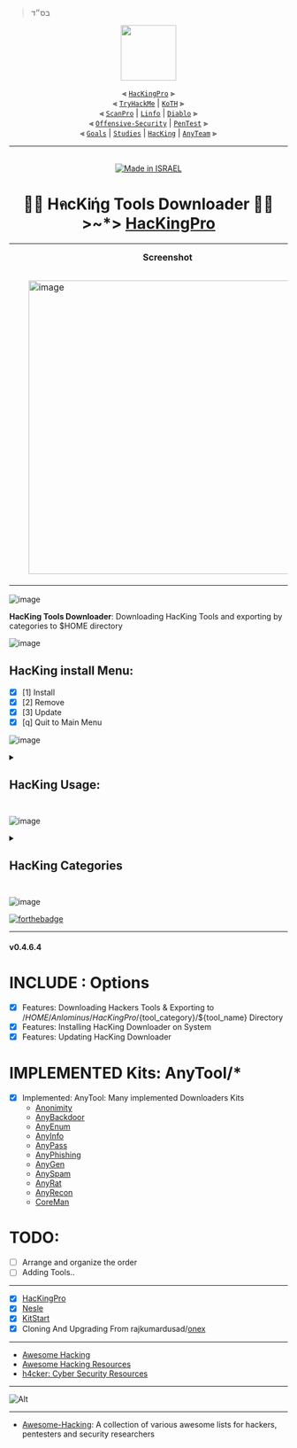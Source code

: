 > בס״ד
<div align="center">

<img align="center" width="100" src="https://user-images.githubusercontent.com/51442719/172729066-1293d382-4a31-4f03-8c23-ab0ea5f611a0.png">

⫷ [`HacKingPro`](https://github.com/Anlominus/HacKingPro) ⫸
<br>
⫷ [`TryHackMe`](https://github.com/Anlominus/TryHackMe) | [`KoTH`](https://github.com/Anlominus/TryHackMe/tree/main/King%20of%20the%20Hill/KoTH) ⫸ 
<br>
⫷ [`ScanPro`](https://github.com/Anlominus/ScanPro) | [`Linfo`](https://github.com/Anlominus/Linfo) | [`Diablo`](https://github.com/Anlominus/Diablo) ⫸ 
<br>
⫷ [`Offensive-Security`](https://github.com/Anlominus/Offensive-Security) | [`PenTest`](https://github.com/Anlominus/PenTest) ⫸
<br>
⫷ [`Goals`](https://github.com/Anlominus/Goals) | [`Studies`](https://github.com/Anlominus/Studies) | [`HacKing`](https://github.com/Anlominus/HacKing) | [`AnyTeam`](https://github.com/Anlominus/AnyTeam) ⫸
<br>

</div>

---

<div align="center">

  <a href=""><br><img title="Made in ISRAEL" src="https://img.shields.io/badge/MADE%20IN-ISRAEL-blue?style=for-the-badge"></a>

# 👨‍💻 HคcKᎥήg Tools Downloader 👨‍💻  >~*>  <a href="https://github.com/Anlominus/HacKingPro">HacKingPro</a> 


<table>
  <tr>
    <th>Screenshot</th>
    <th>Implemented Kits</th>
  </tr>
    <tr>
      <td>
        <ul>
          <img width="530" alt="image" src="https://user-images.githubusercontent.com/51442719/163238417-5ad83755-2c6c-42a2-bd2f-a27107f74740.png">
        </ul>
      </td>
      <td>
        <ul>
        <li><a href="https://github.com/Anlominus/PenTest">PenTest</a></li><br>
        <li><a href="https://github.com/Anlominus/HacKing/tree/main/AnyTool/Anonimity">Anonimity</a></li>
        <li><a href="https://github.com/Anlominus/HacKing/tree/main/AnyTool/AnyBackdoor">AnyBackdoor</a></li>
        <li><a href="https://github.com/Anlominus/HacKing/tree/main/AnyTool/AnyEnum#--enumeration-tools-downloader--">AnyEnum</a></li>
        <li><a href="https://github.com/Anlominus/HacKing/tree/main/AnyTool/AnyInfo">AnyInfo</a></li>
        <li><a href="https://github.com/Anlominus/HacKing/tree/main/AnyTool/AnyPass">AnyPass</a></li>
        <li><a href="https://github.com/Anlominus/HacKing/tree/main/AnyTool/AnyPhishing">AnyPhishing</a></li>
        <li><a href="https://github.com/Anlominus/HacKing/tree/main/AnyTool/AnyGen">AnyGen</a></li>
        <li><a href="https://github.com/Anlominus/HacKing/tree/main/AnyTool/AnySpam">AnySpam</a></li>
        <li><a href="https://github.com/Anlominus/HacKing/tree/main/AnyTool/AnyRat#--remote-administration-tool---downloader--">AnyRat</a></li>
        <li><a href="https://github.com/Anlominus/HacKing/tree/main/AnyTool/AnyRecon#--reconnaissance-tools-downloader--">AnyRecon</a></li>
        <li><a href="https://github.com/Anlominus/HacKing/tree/main/AnyTool/CoreMan">CoreMan</a></li>
        </ul>
      </td>
   </tr>
       </ul>
      </td>
  </tr>
    
</table>
</div>

![image](https://user-images.githubusercontent.com/51442719/149520330-b3bce735-5a57-481d-b122-fda4e2052cf8.png)

 **HacKing Tools Downloader**: Downloading HacKing Tools and exporting by categories to $HOME directory

![image](https://user-images.githubusercontent.com/51442719/149520330-b3bce735-5a57-481d-b122-fda4e2052cf8.png)


## HacKing install Menu:
- [x]  [1]  Install
- [x]  [2]  Remove
- [X]  [3]  Update
- [x]  [q]  Quit to Main Menu

![image](https://user-images.githubusercontent.com/51442719/149520330-b3bce735-5a57-481d-b122-fda4e2052cf8.png)


<details>
  <summary>
    <h2> HacKing Usage: <h2>
  </summary>

## How to use HacKing ?
-  [x] Starting Tool: `sh HacKing start`
-  [x] Installing specific tool: `sh HacKing install toolname`
-  [x] Remove HacKing from System: `sh HacKing remove`

HacKing is very simple and easy to use tool, its available in both CLI and manual mode.

### CLI Mode :
`HacKing -h` or `HacKing help` for help.

Options :
- `HacKing install [tool_name]` install any tool.
- `HacKing -i [tool_name]` install any tool.
- `HacKing search [tool_name]` search any tool.
- `HacKing -s [tool_name]` search any tool.
- `HacKing list` list all tools.
- `HacKing list -a` list all tools.
- `HacKing -l` list all tools.
- `HacKing -l -a` list all tools.
- `HacKing help` get help.
- `HacKing -h` get help.

### Menu Mode :

`HacKing start` to start HacKing menu mode.

Enter a Number for a specific output:
- (1) : To show all available tools and type the number of a tool which you want to install.
- (2) : To show tools category.
- (3) : If you want to update HacKing.
- (4) : If you want to know About Us.
- (5) : To exit the tool.

</details>

![image](https://user-images.githubusercontent.com/51442719/149520330-b3bce735-5a57-481d-b122-fda4e2052cf8.png)

<details>
  <summary>
    <h2> HacKing Categories <h2>
  </summary>

- [x] 1 Anonymity
- [x] 2 Information Gathering
- [x] 3 Vulnerability Scanner
- [x] 4 Web Application Hacking
- [x] 5 Database Assessment
- [x] 6 Password Hacking
- [x] 7 Wireless Testing
- [x] 8 Reverse Engineering
- [x] 9 Exploit Frameworks
- [x] 10 Sniffing & Spoofing
- [x] 11 Maintaining Access
- [x] 12 Digital Forensics
- [x] 13 Reporting
- [x] 14 Social Engineering
- [x] 15 Malware Analysis
- [x] 16 Covering Tracks
- [x] 17 Android
- [x] 18 Termux
- [x] 19 Programming Languages
- [x] 20 Automotive
- [x] 21 Web Servers
- [x] 22 Transfer Data
- [x] 23 Payloads
- [x] 24 System Tools
- [x] 25 LazyTools
- [x] 26 Spamming

</details>

![image](https://user-images.githubusercontent.com/51442719/149520330-b3bce735-5a57-481d-b122-fda4e2052cf8.png)


[![forthebadge](https://forthebadge.com/images/badges/built-with-love.svg)](https://forthebadge.com)

---

#### v0.4.6.4
# INCLUDE : Options
- [X] Features: Downloading Hackers Tools & Exporting to /$HOME/Anlominus/HacKingPro/${tool_category}/${tool_name} Directory
- [X] Features: Installing HacKing Downloader on System
- [X] Features: Updating HacKing Downloader

# IMPLEMENTED Kits: AnyTool/*
- [X] Implemented: AnyTool: Many implemented Downloaders Kits
  - [Anonimity]()
  - [AnyBackdoor]()
  - [AnyEnum]()
  - [AnyInfo]()
  - [AnyPass]()
  - [AnyPhishing]()
  - [AnyGen]()
  - [AnySpam]()
  - [AnyRat]()
  - [AnyRecon]()
  - [CoreMan]()

# TODO:
- [ ] Arrange and organize the order
- [ ] Adding Tools..

---
    
- [x] [HacKingPro](https://github.com/Anlominus/HacKingPro)
- [x] [Nesle](https://github.com/Anlominus/Nesle)
- [x] [KitStart](https://github.com/Anlominus/KitStart)
- [x] Cloning And Upgrading From rajkumardusad/[onex](https://github.com/rajkumardusad/onex)
  
---
    
- [Awesome Hacking](https://github.com/Hack-with-Github/Awesome-Hacking)
- [Awesome Hacking Resources](https://github.com/vitalysim/Awesome-Hacking-Resources)
- [h4cker: Cyber Security Resources](https://github.com/The-Art-of-Hacking/h4cker)

---
    
![Alt](https://repobeats.axiom.co/api/embed/c1f0e200ac5bbcf5817d521cd16da7ae1adeec5e.svg "Repobeats analytics image")

---
    
 - [Awesome-Hacking](https://github.com/Hack-with-Github/Awesome-Hacking): A collection of various awesome lists for hackers, pentesters and security researchers

